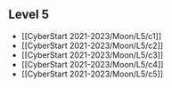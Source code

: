 ## Level 5
- [[CyberStart 2021-2023/Moon/L5/c1]]
- [[CyberStart 2021-2023/Moon/L5/c2]]
- [[CyberStart 2021-2023/Moon/L5/c3]]
- [[CyberStart 2021-2023/Moon/L5/c4]]
- [[CyberStart 2021-2023/Moon/L5/c5]]